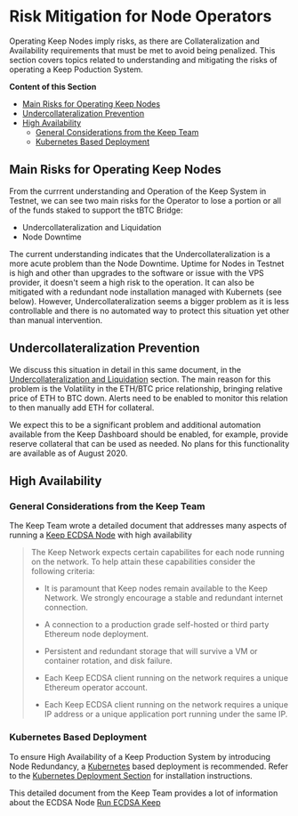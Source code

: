 # Risk Mitigation for Node Operators

Operating Keep Nodes imply risks, as there are Collateralization and Availability requirements that must be met to avoid being penalized.
This section covers topics related to understanding and mitigating the risks of operating a Keep Poduction System.

**Content of this Section**
- [Main Risks for Operating Keep Nodes](https://github.com/Estebank97/Keep-Node-Operation/wiki/Risk-Mitigation-for-Node-Operators#main-risks-for-operating-keep-nodes)
- [Undercollateralization Prevention](https://github.com/Estebank97/Keep-Node-Operation/wiki/Risk-Mitigation-for-Node-Operators#undercollateralization-prevention) 
- [High Availability](https://github.com/Estebank97/Keep-Node-Operation/wiki/Risk-Mitigation-for-Node-Operators#main-risks-for-operating-keep-nodes)
    - [General Considerations from the Keep Team](https://github.com/Estebank97/Keep-Node-Operation/wiki/Risk-Mitigation-for-Node-Operators#general-considerations-from-the-keep-team)
    - [Kubernetes Based Deployment](https://github.com/Estebank97/Keep-Node-Operation/wiki/Risk-Mitigation-for-Node-Operators#kubernetes-based-deployment)

## Main Risks for Operating Keep Nodes
From the currrent understanding and Operation of the Keep System in Testnet, we can see two main risks for the Operator to lose a portion or all of the funds staked to support the tBTC Bridge:
* Undercollateralization and Liquidation
* Node Downtime

The current understanding indicates that the Undercollateralization is a more acute problem than the Node Downtime. Uptime for Nodes in Testnet is high and other than upgrades to the software or issue with the VPS provider, it doesn't seem a high risk to the operation. It can also be mitigated with a redundant node installation managed with Kubernets (see below).
However, Undercollateralization seems a bigger problem as it is less controllable and there is no automated way to protect this situation yet other than manual intervention.


## Undercollateralization Prevention
We discuss this situation in detail in this same document, in the [Undercollateralization and Liquidation](https://github.com/Estebank97/Keep-Node-Operation/wiki/Manage-your-Nodes#undercollateralization-and-liquidation) section.
The main reason for this problem is the Volatility in the ETH/BTC price relationship, bringing relative price of ETH to BTC down. Alerts need to be enabled to monitor this relation to then manually add ETH for collateral.

We expect this to be a significant problem and additional automation available from the Keep Dashboard should be enabled, for example, provide reserve collateral that can be used as needed. No plans for this functionality are available as of August 2020.


## High Availability
### General Considerations from the Keep Team
The Keep Team wrote a detailed document that addresses many aspects of running a [Keep ECDSA Node](https://github.com/keep-network/keep-ecdsa/blob/master/docs/run-keep-ecdsa.adoc#run-ecdsa-keep) with high availability

>The Keep Network expects certain capabilites for each node running on the network. To help attain these capabilities consider the following criteria:
>
>* It is paramount that Keep nodes remain available to the Keep Network. We strongly encourage a stable and redundant internet connection.
>
>* A connection to a production grade self-hosted or third party Ethereum node deployment.
>
>* Persistent and redundant storage that will survive a VM or container rotation, and disk failure.
>
>* Each Keep ECDSA client running on the network requires a unique Ethereum operator account.
>
>* Each Keep ECDSA client running on the network requires a unique IP address or a unique application port running under the same IP.



### Kubernetes Based Deployment
To ensure High Availability of a Keep Production System by introducing Node Redundancy, a [Kubernetes](https://kubernetes.io/) based deployment is recommended. 
Refer to the [Kubernetes Deployment Section](https://github.com/Estebank97/Keep-Node-Operation/wiki/Deploy-your-Node#kubernetes-installation-guide-for-ecdsa-nodeode) for installation instructions. 

This detailed document from the Keep Team provides a lot of information about the ECDSA Node  [Run ECDSA Keep](https://github.com/keep-network/keep-ecdsa/blob/master/docs/run-keep-ecdsa.adoc#5-deployment-consideration)
